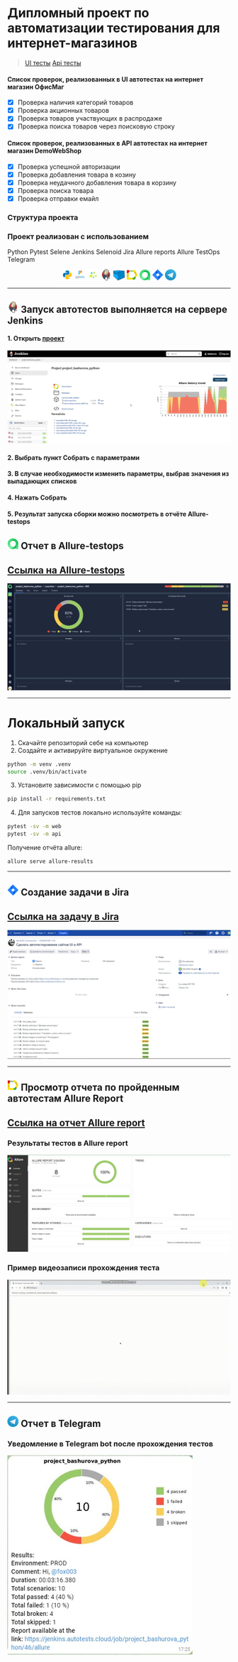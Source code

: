 # Дипломный проект по автоматизации тестирования для интернет-магазинов
> <a target="_blank" href="https://www.officemag.ru/">UI тесты</a>
> <a target="_blank" href="https://demowebshop.tricentis.com/">Api тесты</a>

#### Список проверок, реализованных в UI автотестах на интернет магазин ОфисМаг
- [x] Проверка наличия категорий товаров
- [x] Проверка акционных товаров
- [x] Проверка товаров участвующих в распродаже
- [x] Проверка поиска товаров через поисковую строку

#### Список проверок, реализованных в API автотестах на интернет магазин DemoWebShop
- [x] Проверка успешной авторизации
- [x] Проверка добавления товара в козину
- [x] Проверка неудачного добавления товара в корзину
- [x] Проверка поиска товара
- [x] Проверка отправки емайл

### Структура проекта

### Проект реализован с использованием
Python Pytest Selene Jenkins Selenoid Jira Allure reports Allure TestOps Telegram 

<p  align="center">
  <code><img width="5%" title="Python" src="design_resources/logo/python.png"></code>
  <code><img width="5%" title="Pytest" src="design_resources/logo/pytest.png"></code>
  <code><img width="5%" title="Selene" src="design_resources/logo/selene.png"></code>
  <code><img width="5%" title="Jenkins" src="design_resources/logo/jenkins.png"></code>
  <code><img width="5%" title="Selenoid" src="design_resources/logo/selenoid.png"></code>
  <code><img width="5%" title="Allure Report" src="design_resources/logo/allure_report.png"></code>
  <code><img width="5%" title="Allure TestOps" src="design_resources/logo/allure_testops.png"></code>
  <code><img width="5%" title="Jira" src="design_resources/logo/jira.png"></code>
  <code><img width="5%" title="Telegram" src="design_resources/logo/tg.png"></code>
</p>

<!-- Jenkins -->
----
## <img width="5%" title="Jenkins" src="design_resources/logo/jenkins.png"> Запуск автотестов выполняется на сервере  Jenkins
#### 1. Открыть <a target="_blank" href="https://jenkins.autotests.cloud/job/project_bashurova_python">проект</a>

![This is an image](/design_resources/screens/Jenkins.jpg)

#### 2. Выбрать пункт **Собрать с параметрами**
#### 3. В случае необходимости изменить параметры, выбрав значения из выпадающих списков
#### 4. Нажать **Собрать**
#### 5. Результат запуска сборки можно посмотреть в отчёте Allure-testops

## <img width="5%" title="Отчет Allure" src="design_resources/logo/allure_testops.png"> Отчет в Allure-testops
## [Ссылка на Allure-testops](https://allure.autotests.cloud/project/4080/dashboards)
![This is an image](/design_resources/screens/allure_testops.jpg)

----
# Локальный запуск

1. Скачайте репозиторий себе на компьютер
2. Создайте и активируйте виртуальное окружение
  ```bash
  python -m venv .venv
  source .venv/bin/activate
  ```
3. Установите зависимости с помощью pip
  ```bash
  pip install -r requirements.txt
  ```
4. Для запусков тестов локально используйте команды:
  ```bash
  pytest -sv -m web
  pytest -sv -m api
  ```
Получение отчёта allure:
```bash
allure serve allure-results
```

<!-- Jira -->
----
## <img width="5%" title="Задача в Jire" src="design_resources/logo/jira.png"> Создание задачи в Jira
## [Ссылка на задачу в Jira](https://jira.autotests.cloud/browse/HOMEWORK-1138)
![This is an image](/design_resources/screens/Jira.jpg) 

<!-- Allure report -->
----
## <img width="5%" title="Allure Report" src="design_resources/logo/allure_report.png"> Просмотр отчета по пройденным автотестам Allure Report
## [Ссылка на отчет Allure report](https://jenkins.autotests.cloud/job/project_bashurova_python/48/allure/)
### Результаты тестов в Allure report
![This is an image](/design_resources/screens/Allure_results.jpg)  

### Пример видеозаписи прохождения теста
![This is an image](/design_resources/screens/видео.gif)

<!-- Telegram -->
----
## <img width="5%" title="Telegram" src="design_resources/logo/tg.png"> Отчет в Telegram

### Уведомление в Telegram bot после прохождения тестов

![This is an image](design_resources/screens/Телеграм.jpg)